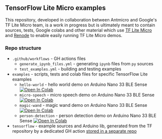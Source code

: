 ## TensorFlow Lite Micro examples

This repository, developed in collaboration between Antmicro and Google's TF Lite Micro team, is a work in progress but is ultimately meant to contain sources, tests, Google colabs and other material which use [TF Lite Micro](https://www.tensorflow.org/lite/microcontrollers) and [Renode](https://renode.io/) to enable easily running TF Lite Micro demos.

### Repo structure

* `.github/workflows` - GH actions files
  * `generate_ipynb_files.yml` - generating `ipynb` files from `py` sources
  * `test_examples.yml` - building and testing examples
* `examples` - scripts, tests and colab files for specific TensorFlow Lite examples
  * `hello-world` - hello world demo on Arduino Nano 33 BLE Sense [![Open In Colab](https://colab.research.google.com/assets/colab-badge.svg)](https://colab.research.google.com/github/antmicro/tensorflow-arduino-examples/blob/master/examples/hello-world/hello_world.ipynb)
  * `micro-speech` - micro speech demo on Arduino Nano 33 BLE Sense [![Open In Colab](https://colab.research.google.com/assets/colab-badge.svg)](https://colab.research.google.com/github/antmicro/tensorflow-arduino-examples/blob/master/examples/micro-speech/micro_speech.ipynb)
  * `magic-wand` - magic wand demo on Arduino Nano 33 BLE Sense [![Open In Colab](https://colab.research.google.com/assets/colab-badge.svg)](https://colab.research.google.com/github/antmicro/tensorflow-arduino-examples/blob/master/examples/magic-wand/magic_wand.ipynb)
  * `person-detection` - person detection demo on Arduino Nano 33 BLE Sense [![Open In Colab](https://colab.research.google.com/assets/colab-badge.svg)](https://colab.research.google.com/github/antmicro/tensorflow-arduino-examples/blob/master/examples/person-detection/person_detection.ipynb)
* `tensorflow` - example sources and Arduino lib, generated from the TF repository by a dedicated GH action [stored in a separate repo](https://github.com/antmicro/tensorflow-examples-generator)
